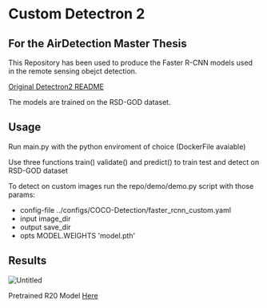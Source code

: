 # Custom Detectron 2 
## For the AirDetection Master Thesis

This Repository has been used to produce the Faster R-CNN models used in the remote sensing obejct detection. 

[Original Detectron2 README](repo/README.md)

The models are trained on the RSD-GOD dataset.

## Usage

Run main.py with the python enviroment of choice (DockerFile avaiable)

Use three functions train() validate() and predict() to train test and detect on RSD-GOD dataset 

To detect on custom images run the repo/demo/demo.py script with those params:
* config-file  ../configs/COCO-Detection/faster_rcnn_custom.yaml
* input image_dir
* output save_dir
* opts MODEL.WEIGHTS 'model.pth'


## Results

![Untitled](https://github.com/theATM/Detectron2/assets/48883111/76fa0c30-6fd9-44a4-a7ff-a9247f028e55)

Pretrained R20 Model [Here](https://drive.google.com/file/d/1ICOF3mc-WDt6NJP8HTzpbhPZZ9RJBPuI/view?usp=sharing)

